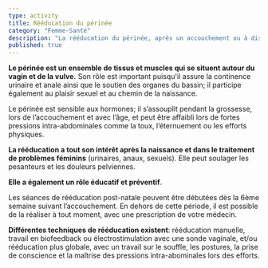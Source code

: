 ```yaml
---
type: activity
title: Rééducation du périnée
category: "Femme-Santé"
description: "La rééducation du périnée, après un accouchement ou à distance, permet de renforcer tous les muscles de cette zone, de prévenir ou de traiter des problèmes féminins…"
published: true
---
```









**Le périnée est un ensemble de tissus et muscles qui se situent autour du vagin et de la vulve.** Son rôle est important puisqu'il assure la continence urinaire et anale ainsi que le soutien des organes du bassin; il participe également au plaisir sexuel et au chemin de la naissance.
 
Le périnée est sensible aux hormones; il s’assouplit pendant la grossesse, lors de l’accouchement et avec l’âge, et peut être affaibli lors de fortes pressions intra-abdominales comme la toux, l’éternuement ou les efforts physiques.

**La rééducation a tout son intérêt après la naissance et dans le traitement de problèmes féminins** (urinaires, anaux, sexuels). Elle peut soulager les pesanteurs et les douleurs pelviennes. 

**Elle a également un rôle éducatif et préventif**.

Les séances de rééducation post-natale peuvent être débutées dès la 6ème semaine suivant  l’accouchement. En dehors de cette période, il est possible de la réaliser à tout moment, avec une prescription de votre médecin.
 
**Différentes techniques de rééducation existent**: rééducation manuelle, travail en biofeedback ou électrostimulation avec une sonde vaginale, et/ou rééducation plus globale, avec un travail sur le souffle, les postures, la prise de conscience et la maîtrise des pressions intra-abominales lors des efforts.
